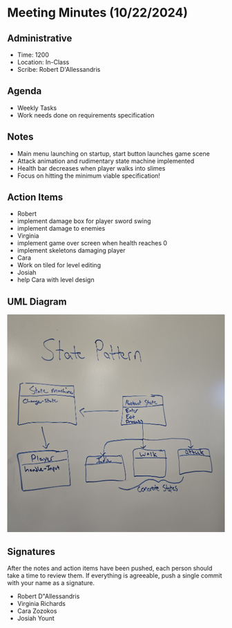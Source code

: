 # Meeting Minutes (10/22/2024)

## Administrative
* Time: 1200
* Location: In-Class
* Scribe: Robert D'Allessandris

## Agenda
* Weekly Tasks
* Work needs done on requirements specification

## Notes
* Main menu launching on startup, start button launches game scene
* Attack animation and rudimentary state machine implemented
* Health bar decreases when player walks into slimes
* Focus on hitting the minimum viable specification!

## Action Items
* Robert
 * implement damage box for player sword swing
 * implement damage to enemies
* Virginia
 * implement game over screen when health reaches 0
 * implement skeletons damaging player
* Cara
 * Work on tiled for level editing
* Josiah
 * help Cara with level design
 
## UML Diagram
 <img src="State Pattern">

## Signatures
After the notes and action items have been pushed, each person should take a time to review them. If everything is agreeable, push a single commit with your name as a signature. 
* Robert D"Allessandris
* Virginia Richards 
* Cara Zozokos
* Josiah Yount
